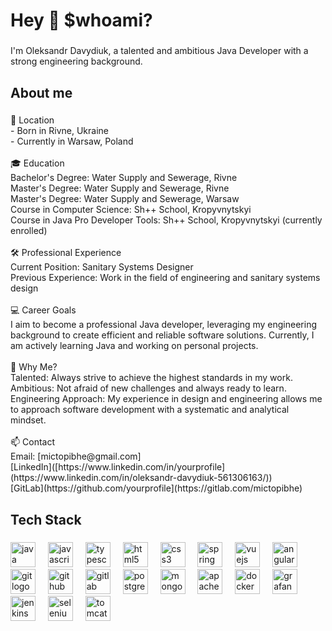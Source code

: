 <h1 align="left">Hey 👋 $whoami?</h1>

###

<p align="left">I'm Oleksandr Davydiuk, a talented and ambitious Java Developer with a strong engineering background.</p>

###

<h2 align="left">About me</h2>

###

<p align="left">📍 Location<br>- Born in Rivne, Ukraine<br>- Currently in Warsaw, Poland<br><br>🎓 Education<br>Bachelor's Degree: Water Supply and Sewerage, Rivne<br>Master's Degree: Water Supply and Sewerage, Rivne<br>Master's Degree: Water Supply and Sewerage, Warsaw<br>Course in Computer Science: Sh++ School, Kropyvnytskyi<br>Course in Java Pro Developer Tools: Sh++ School, Kropyvnytskyi (currently enrolled)<br><br>🛠️ Professional Experience<br>Current Position: Sanitary Systems Designer<br>Previous Experience: Work in the field of engineering and sanitary systems design<br><br>💻 Career Goals<br>I aim to become a professional Java developer, leveraging my engineering background to create efficient and reliable software solutions. Currently, I am actively learning Java and working on personal projects.<br><br>🚀 Why Me?<br>Talented: Always strive to achieve the highest standards in my work.<br>Ambitious: Not afraid of new challenges and always ready to learn.<br>Engineering Approach: My experience in design and engineering allows me to approach software development with a systematic and analytical mindset.<br><br>📫 Contact<br>Email: [mictopibhe@gmail.com]<br>[LinkedIn]([https://www.linkedin.com/in/yourprofile](https://www.linkedin.com/in/oleksandr-davydiuk-561306163/))<br>[GitLab](https://github.com/yourprofile](https://gitlab.com/mictopibhe)</p>

###

<h2 align="left">Tech Stack</h2>

###

<div align="left">
  <img src="https://cdn.jsdelivr.net/gh/devicons/devicon/icons/java/java-original.svg" height="40" alt="java logo"  />
  <img width="12" />
  <img src="https://cdn.jsdelivr.net/gh/devicons/devicon/icons/javascript/javascript-original.svg" height="40" alt="javascript logo"  />
  <img width="12" />
  <img src="https://cdn.jsdelivr.net/gh/devicons/devicon/icons/typescript/typescript-original.svg" height="40" alt="typescript logo"  />
  <img width="12" />
  <img src="https://cdn.jsdelivr.net/gh/devicons/devicon/icons/html5/html5-original.svg" height="40" alt="html5 logo"  />
  <img width="12" />
  <img src="https://cdn.jsdelivr.net/gh/devicons/devicon/icons/css3/css3-original.svg" height="40" alt="css3 logo"  />
  <img width="12" />
  <img src="https://cdn.jsdelivr.net/gh/devicons/devicon/icons/spring/spring-original.svg" height="40" alt="spring logo"  />
  <img width="12" />
  <img src="https://cdn.jsdelivr.net/gh/devicons/devicon/icons/vuejs/vuejs-original.svg" height="40" alt="vuejs logo"  />
  <img width="12" />
  <img src="https://cdn.jsdelivr.net/gh/devicons/devicon/icons/angularjs/angularjs-original.svg" height="40" alt="angularjs logo"  />
  <img width="12" />
  <img src="https://cdn.jsdelivr.net/gh/devicons/devicon/icons/git/git-original.svg" height="40" alt="git logo"  />
  <img width="12" />
  <img src="https://cdn.jsdelivr.net/gh/devicons/devicon/icons/github/github-original.svg" height="40" alt="github logo"  />
  <img width="12" />
  <img src="https://cdn.jsdelivr.net/gh/devicons/devicon/icons/gitlab/gitlab-original.svg" height="40" alt="gitlab logo"  />
  <img width="12" />
  <img src="https://cdn.jsdelivr.net/gh/devicons/devicon/icons/postgresql/postgresql-original.svg" height="40" alt="postgresql logo"  />
  <img width="12" />
  <img src="https://cdn.jsdelivr.net/gh/devicons/devicon/icons/mongodb/mongodb-original.svg" height="40" alt="mongodb logo"  />
  <img width="12" />
  <img src="https://cdn.jsdelivr.net/gh/devicons/devicon/icons/apachekafka/apachekafka-original.svg" height="40" alt="apachekafka logo"  />
  <img width="12" />
  <img src="https://cdn.jsdelivr.net/gh/devicons/devicon/icons/docker/docker-original.svg" height="40" alt="docker logo"  />
  <img width="12" />
  <img src="https://cdn.jsdelivr.net/gh/devicons/devicon/icons/grafana/grafana-original.svg" height="40" alt="grafana logo"  />
  <img width="12" />
  <img src="https://cdn.jsdelivr.net/gh/devicons/devicon/icons/jenkins/jenkins-line.svg" height="40" alt="jenkins logo"  />
  <img width="12" />
  <img src="https://cdn.jsdelivr.net/gh/devicons/devicon/icons/selenium/selenium-original.svg" height="40" alt="selenium logo"  />
  <img width="12" />
  <img src="https://cdn.jsdelivr.net/gh/devicons/devicon/icons/tomcat/tomcat-original.svg" height="40" alt="tomcat logo"  />
</div>

###
